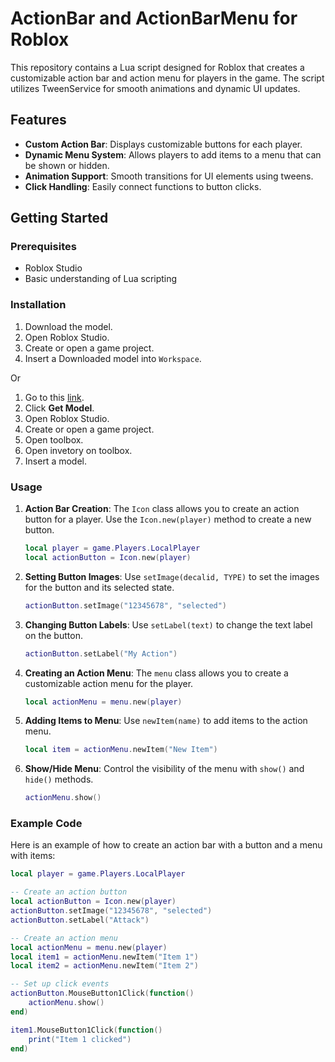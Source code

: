 # ActionBar and ActionBarMenu for Roblox

This repository contains a Lua script designed for Roblox that creates a customizable action bar and action menu for players in the game. The script utilizes TweenService for smooth animations and dynamic UI updates.

## Features

- **Custom Action Bar**: Displays customizable buttons for each player.
- **Dynamic Menu System**: Allows players to add items to a menu that can be shown or hidden.
- **Animation Support**: Smooth transitions for UI elements using tweens.
- **Click Handling**: Easily connect functions to button clicks.

## Getting Started

### Prerequisites

- Roblox Studio
- Basic understanding of Lua scripting

### Installation

1. Download the model.
2. Open Roblox Studio.
3. Create or open a game project.
4. Insert a Downloaded model into `Workspace`.

Or

1. Go to this [link](https://create.roblox.com/store/asset/140501759706489/ActionBar).
2. Click **Get Model**.
3. Open Roblox Studio.
4. Create or open a game project.
5. Open toolbox.
6. Open invetory on toolbox.
7. Insert a model.

### Usage

1. **Action Bar Creation**: The `Icon` class allows you to create an action button for a player. Use the `Icon.new(player)` method to create a new button.

   ```lua
   local player = game.Players.LocalPlayer
   local actionButton = Icon.new(player)
   ```

2. **Setting Button Images**: Use `setImage(decalid, TYPE)` to set the images for the button and its selected state.

   ```lua
   actionButton.setImage("12345678", "selected")
   ```

3. **Changing Button Labels**: Use `setLabel(text)` to change the text label on the button.

   ```lua
   actionButton.setLabel("My Action")
   ```

4. **Creating an Action Menu**: The `menu` class allows you to create a customizable action menu for the player.

   ```lua
   local actionMenu = menu.new(player)
   ```

5. **Adding Items to Menu**: Use `newItem(name)` to add items to the action menu.

   ```lua
   local item = actionMenu.newItem("New Item")
   ```

6. **Show/Hide Menu**: Control the visibility of the menu with `show()` and `hide()` methods.

   ```lua
   actionMenu.show()
   ```

### Example Code

Here is an example of how to create an action bar with a button and a menu with items:

```lua
local player = game.Players.LocalPlayer

-- Create an action button
local actionButton = Icon.new(player)
actionButton.setImage("12345678", "selected")
actionButton.setLabel("Attack")

-- Create an action menu
local actionMenu = menu.new(player)
local item1 = actionMenu.newItem("Item 1")
local item2 = actionMenu.newItem("Item 2")

-- Set up click events
actionButton.MouseButton1Click(function()
    actionMenu.show()
end)

item1.MouseButton1Click(function()
    print("Item 1 clicked")
end)
```
